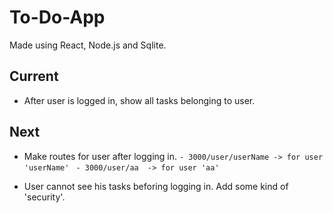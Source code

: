 # To-Do-App

Made using React, Node.js and Sqlite.

## Current

- After user is logged in, show all tasks belonging to user.

## Next

- Make routes for user after logging in. 
    ``` - 3000/user/userName -> for user 'userName' ```
    ``` - 3000/user/aa  -> for user 'aa'```

- User cannot see his tasks beforing logging in. Add some kind of 'security'.

